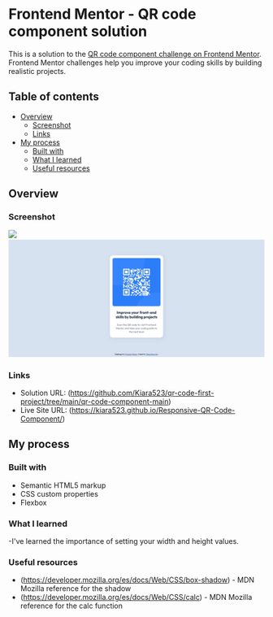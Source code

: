# Frontend Mentor - QR code component solution

This is a solution to the [QR code component challenge on Frontend Mentor](https://www.frontendmentor.io/challenges/qr-code-component-iux_sIO_H). Frontend Mentor challenges help you improve your coding skills by building realistic projects. 

## Table of contents

- [Overview](#overview)
  - [Screenshot](#screenshot)
  - [Links](#links)
- [My process](#my-process)
  - [Built with](#built-with)
  - [What I learned](#what-i-learned)
  - [Useful resources](#useful-resources)


## Overview

### Screenshot

![](./screenMobileCrop.jpg)
![](./screenshot-laptop.jpg)

### Links

- Solution URL: (https://github.com/Kiara523/qr-code-first-project/tree/main/qr-code-component-main)
- Live Site URL: (https://kiara523.github.io/Responsive-QR-Code-Component/)

## My process

### Built with

- Semantic HTML5 markup
- CSS custom properties
- Flexbox


### What I learned

-I've learned the importance of setting your width and height values.

### Useful resources

- (https://developer.mozilla.org/es/docs/Web/CSS/box-shadow) - MDN Mozilla reference for the shadow
- (https://developer.mozilla.org/es/docs/Web/CSS/calc) - MDN Mozilla reference for the calc function
